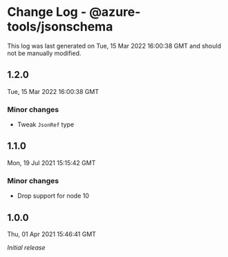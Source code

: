 # Change Log - @azure-tools/jsonschema

This log was last generated on Tue, 15 Mar 2022 16:00:38 GMT and should not be manually modified.

## 1.2.0
Tue, 15 Mar 2022 16:00:38 GMT

### Minor changes

- Tweak `JsonRef` type

## 1.1.0
Mon, 19 Jul 2021 15:15:42 GMT

### Minor changes

- Drop support for node 10

## 1.0.0
Thu, 01 Apr 2021 15:46:41 GMT

_Initial release_

